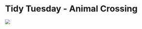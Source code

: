 # Tidy Tuesday - Animal Crossing

![](http://images.nintendolife.com/8e7a00a233227/tom-nook-animal-crossing-switch.original.jpg)

